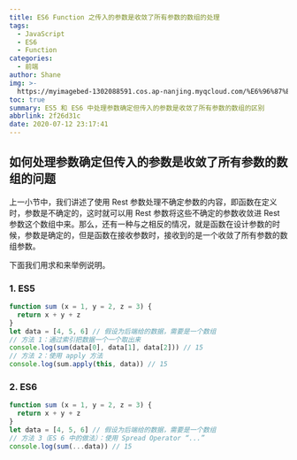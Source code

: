```yaml
---
title: ES6 Function 之传入的参数是收敛了所有参数的数组的处理
tags:
  - JavaScript
  - ES6
  - Function
categories:
  - 前端
author: Shane
img: >-
  https://myimagebed-1302088591.cos.ap-nanjing.myqcloud.com/%E6%96%87%E7%AB%A0%E7%89%B9%E5%BE%81%E5%9B%BE/30.jpg
toc: true
summary: ES5 和 ES6 中处理参数确定但传入的参数是收敛了所有参数的数组的区别
abbrlink: 2f26d31c
date: 2020-07-12 23:17:41
---
```


## 如何处理参数确定但传入的参数是收敛了所有参数的数组的问题

上一小节中，我们讲述了使用 Rest 参数处理不确定参数的内容，即函数在定义时，参数是不确定的，这时就可以用 Rest 参数将这些不确定的参数收敛进 Rest 参数这个数组中来。那么，还有一种与之相反的情况，就是函数在设计参数的时候，参数是确定的，但是函数在接收参数时，接收到的是一个收敛了所有参数的数组参数。

下面我们用求和来举例说明。

### 1. ES5

```javascript
function sum (x = 1, y = 2, z = 3) {
  return x + y + z
}
let data = [4, 5, 6] // 假设为后端给的数据，需要是一个数组
// 方法 1：通过索引把数据一个一个取出来
console.log(sum(data[0], data[1], data[2])) // 15
// 方法 2：使用 apply 方法
console.log(sum.apply(this, data)) // 15
```

### 2. ES6

```javascript
function sum (x = 1, y = 2, z = 3) {
  return x + y + z
}
let data = [4, 5, 6] // 假设为后端给的数据，需要是一个数组
// 方法 3（ES 6 中的做法）：使用 Spread Operator “...”
console.log(sum(...data)) // 15
```


